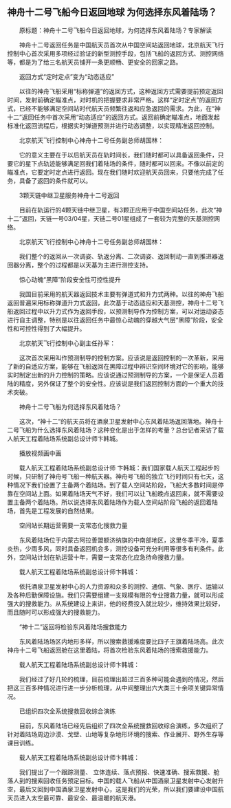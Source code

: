 ## 神舟十二号飞船今日返回地球 为何选择东风着陆场？
　　原标题：神舟十二号飞船今日返回地球，为何选择东风着陆场？专家解读

　　神舟十二号返回任务是中国航天员首次从中国空间站返回地球，北京航天飞行控制中心首次采用多项经过验证的新型测控手段，包括飞船的返回方式、测控网络等，都是为了给三名航天员铺开一条更顺畅、更安全的回家之路。

　　返回方式“定时定点”变为“动态适应”

　　以往的神舟飞船采用“标称弹道”的返回方式，这种返回方式需要提前预定返回时间，发射前确定瞄准点，对时机的把握要求非常严格。这样“定时定点”的返回方式，已经不能够满足空间站时代航天员频繁往返和应急返回的需求。为此，在“神十二”返回任务中首次采用“动态适应”的返回方式。返回前确定瞄准点，地面发起标准化返回流程后，根据实时弹道预测并进行动态调整，以实现精准返回控制。

　　北京航天飞行控制中心神舟十二号任务副总师胡国林：

　　它的意义主要在于以后航天员在轨时间长，我们随时都可以具备返回条件，只要它的星下点轨迹能够满足回我们着陆场的条件，随时都可以回来。不像以前定的瞄准点，它要定时定点进行返回。现在我们随时欢迎航天员回来，只要他完成了任务，具备了返回的条件就可以。

　　3颗天链中继卫星服务神舟十二号返回

　　目前在轨运行的4颗天链中继卫星，有3颗正应用于中国空间站任务，此次“神十二”返回，天链一号03/04星，天链二号01星组成了一套较为完整的天基测控网络。

　　北京航天飞行控制中心神舟十二号任务副总师胡国林：

　　我们整个的返回从一次调姿、轨返分离、二次调姿、返回制动一直到推进器返回器分离，整个的过程都是以天基为主进行测控支持。

　　惊心动魄“黑障”阶段安全性可控性提升

　　我国目前采用的航天器返回技术主要有弹道式和升力式两种。以往的神舟飞船返回普遍采用标称弹道升力式返回，此次基于动态适应和天基测控，神舟十二号飞船返回过程中以升力式作为返回手段，以预测制导作为控制方案，可以对运动姿态进行自主调整，特别是以往返回任务中最惊心动魄的穿越大气层“黑障”阶段，安全性和可控性得到了大幅提升。

　　北京航天飞行控制中心副主任孙军：

　　这次首次采用叫作预测制导的控制方案。应该说是返回控制的一次革新，采用了新的自适应方案，能够在飞船返回在黑障过程中辨识空间环境对它的影响，能够实时制定出新的升力控制的策略。应该说通过预测制导的方案，一个是保证人员着陆的精度，另外保证了整个的安全性。应该说是我们返回控制方面的一个重大的技术突破。

　　神舟十二号飞船为何选择东风着陆场？

　　这次，“神十二”的航天员将在酒泉卫星发射中心东风着陆场返回落地。神舟十二号飞船为什么选择东风着陆场？这种变化是出于怎样的考量？总台记者采访了载人航天工程着陆场系统副总设计师卞韩城。

　　播放视频画中画

　　载人航天工程着陆场系统副总设计师 卞韩城：我们国家载人航天工程起步的时候，只研制了神舟号飞船一种航天器。神舟号飞船的独立飞行时间只有七天，这种情况下我们设置了主备两个着陆场。到了载人空间站阶段，飞船大多数时间是停靠在空间站上面。如果着陆场天气不好，我们可以让飞船晚点返回来，就不需要设置主备两个着陆场。所以说选择东风着陆场作为载人空间站阶段飞船的返回着陆场，首先是工程发展的自然结果。

　　空间站长期运营需要一支常态化搜救力量

　　东风着陆场位于内蒙古阿拉善盟额济纳旗的中南部地区，这里冬季干冷，夏季炎热，少雨多风，同时具备返回机会多，测控设备可充分利用等很多有利条件。此外，空间站计划在轨运营十年，需要一支常态化应急待命搜救力量。

　　载人航天工程着陆场系统副总设计师卞韩城：

　　依托酒泉卫星发射中心的人力资源和众多的测控、通信、气象、医疗、运输以及各种后勤保障设施。我们只需要组建一支规模有限的专业搜救力量，就可以形成强大的搜救能力。从系统建设上来讲，他的经费投入就比较少，维持效果比较好，而且随时可以形成强大的搜救能力。

　　“神十二”返回将检验东风着陆场搜救能力

　　东风着陆场场区内地形多样，所以搜索救援难度要比四子王旗着陆场高。此次神舟十二号飞船返回舱在这里着陆，将首次检验东风着陆场的搜索救援能力。

　　载人航天工程着陆场系统副总设计师卞韩城：

　　我们经过了好几轮的梳理，目前梳理出超过三百多种可能会遇到的情况，然后把这三百多种情况进行进一步分析梳理，从中间整理出六大类三十余项关键异常情况。

　　已组织四次全系统搜救回收综合演练

　　目前，东风着陆场已经先后组织了四次全系统搜救回收综合演练，多次组织了针对着陆场周边沙漠、戈壁、山地等复杂地形环境的搜索、作业展开、野外生存等课目训练。

　　载人航天工程着陆场系统副总设计师卞韩城：

　　我们提出了一个跟踪测量、 立体连续、落点预报、快速准确、搜索救援、舱落人到的搜索回收任务预定目标。中国的载人飞船从中国酒泉卫星发射中心发射升空，最后又回到中国酒泉卫星发射中心，这是我们的光荣，所以我们要建设中国航天员进入太空最可靠、最安全、最温暖的航天港。

